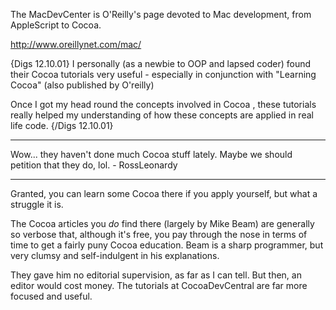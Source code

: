 

The MacDevCenter is O'Reilly's page devoted to Mac development, from AppleScript to Cocoa.

http://www.oreillynet.com/mac/

{Digs 12.10.01}
I personally (as a newbie to OOP and lapsed coder) found their Cocoa tutorials very useful - especially in conjunction with "Learning Cocoa" (also published by O'reilly)

Once I got my head round the concepts involved in Cocoa , these tutorials really helped my understanding of how these concepts are applied in real life code.
{/Digs 12.10.01}

----
Wow... they haven't done much Cocoa stuff lately. Maybe we should petition that they do, lol. - RossLeonardy

----

Granted, you can learn some Cocoa there if you apply yourself, but what a struggle it is.

The Cocoa articles you *do* find there (largely by Mike Beam)  are generally so verbose that, although it's free, you pay through the nose in terms of time to get a fairly puny Cocoa education. Beam is a sharp programmer, but very clumsy and self-indulgent in his explanations.

They gave him no editorial supervision, as far as I can tell. But then, an editor would cost money. The tutorials at CocoaDevCentral are far more focused and useful.
